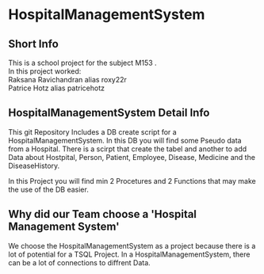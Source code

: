 # HospitalManagementSystem

## Short Info

This is a school project for the subject M153 .<br />
In this project worked:<br />
Raksana Ravichandran alias roxy22r <br />
Patrice Hotz alias patricehotz<br />

## HospitalManagementSystem Detail Info

This git Repository Includes a DB create script for a HospitalManagementSystem. In this DB you will find some Pseudo data from a Hospital.
There is a scirpt that create the tabel and another to add Data about Hostpital, Person, Patient, Employee, Disease, Medicine and the DiseaseHistory.


In this Project you will find min 2 Procetures and 2 Functions that may make the use of the DB easier.

## Why did our Team choose a 'Hospital Management System'

We choose the HospitalManagementSystem as a project because there is a lot of potential for a
TSQL Project. In a HospitalManagementSystem, there can be a lot of connections to diffrent Data.
